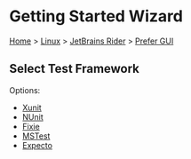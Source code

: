 # Getting Started Wizard

[Home](/docs/wiz/readme.md) > [Linux](Linux.md) > [JetBrains Rider](Linux_Rider.md) > [Prefer GUI](Linux_Rider_Gui.md)

## Select Test Framework

Options:
 * [Xunit](Linux_Rider_Gui_Xunit.md)
 * [NUnit](Linux_Rider_Gui_NUnit.md)
 * [Fixie](Linux_Rider_Gui_Fixie.md)
 * [MSTest](Linux_Rider_Gui_MSTest.md)
 * [Expecto](Linux_Rider_Gui_Expecto.md)
